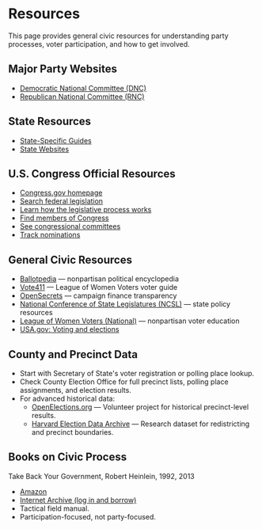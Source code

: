 # Resources

This page provides general civic resources for understanding party processes, voter participation, and how to get involved.

## Major Party Websites

- [Democratic National Committee (DNC)](https://democrats.org/)
- [Republican National Committee (RNC)](https://gop.com/)

## State Resources

- [State-Specific Guides](./05-States.md)
- [State Websites](./91-State_Websites.md)


## U.S. Congress Official Resources

- [Congress.gov homepage](https://www.congress.gov/)
- [Search federal legislation](https://www.congress.gov/search)
- [Learn how the legislative process works](https://www.congress.gov/legislative-process)
- [Find members of Congress](https://www.congress.gov/members)
- [See congressional committees](https://www.congress.gov/committees)
- [Track nominations](https://www.congress.gov/nominations)

## General Civic Resources

- [Ballotpedia](https://ballotpedia.org/) — nonpartisan political encyclopedia
- [Vote411](https://www.vote411.org/) — League of Women Voters voter guide
- [OpenSecrets](https://www.opensecrets.org/) — campaign finance transparency
- [National Conference of State Legislatures (NCSL)](https://www.ncsl.org/) — state policy resources
- [League of Women Voters (National)](https://www.lwv.org/) — nonpartisan voter education
- [USA.gov: Voting and elections](https://www.usa.gov/voting-and-elections)


## County and Precinct Data

- Start with Secretary of State's voter registration or polling place lookup.
- Check County Election Office for full precinct lists, polling place assignments, and election results.
- For advanced historical data:  
  - [OpenElections.org](https://openelections.net/) — Volunteer project for historical precinct-level results.
  - [Harvard Election Data Archive](https://dataverse.harvard.edu/dataverse/eda) — Research dataset for redistricting and precinct boundaries.

  
## Books on Civic Process

Take Back Your Government, Robert Heinlein, 1992, 2013
- [Amazon](https://www.amazon.com/Take-Back-Government-Robert-Heinlein/dp/1612420613)
- [Internet Archive (log in and borrow)](https://archive.org/details/takebackyourgove0000hein/page/n5/mode/2up)
- Tactical field manual. 
- Participation-focused, not party-focused.
